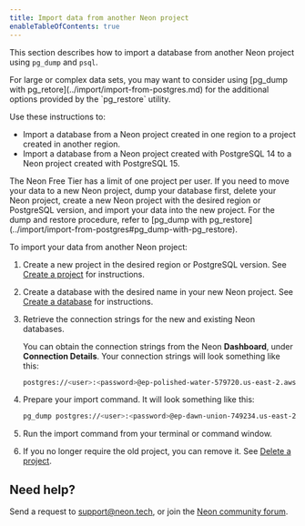 ```yaml
---
title: Import data from another Neon project
enableTableOfContents: true
---
```


This section describes how to import a database from another Neon project using `pg_dump` and `psql`. 

<Admonition type="note">
For large or complex data sets, you may want to consider using [pg_dump with pg_retore](../import/import-from-postgres.md) for the additional options provided by the `pg_restore` utility.
</Admonition>

Use these instructions to:

- Import a database from a Neon project created in one region to a project created in another region.
- Import a database from a Neon project created with PostgreSQL 14 to a Neon project created with PostgreSQL 15.

<Admonition type="note">
The Neon Free Tier has a limit of one project per user. If you need to move your data to a new Neon project, dump your database first, delete your Neon project, create a new Neon project with the desired region or PostgreSQL version, and import your data into the new project. For the dump and restore procedure, refer to [pg_dump with pg_restore](../import/import-from-postgres#pg_dump-with-pg_restore).
</Admonition>

To import your data from another Neon project:

1. Create a new project in the desired region or PostgreSQL version. See [Create a project](../manage/projects#create-a-project) for instructions.

2. Create a database with the desired name in your new Neon project. See [Create a database](../manage/databases#create-a-database) for instructions.

3. Retrieve the connection strings for the new and existing Neon databases.

    You can obtain the connection strings from the Neon **Dashboard**, under **Connection Details**. Your connection strings will look something like this:

    ```bash
    postgres://<user>:<password>@ep-polished-water-579720.us-east-2.aws.neon.tech/<dbname>
    ```

4. Prepare your import command. It will look something like this:

    ```bash
    pg_dump postgres://<user>:<password>@ep-dawn-union-749234.us-east-2.aws.neon.tech/<dbname> | psql postgres://<user>:<password>@ep-polished-water-579720.us-east-2.aws.neon.tech/<dbname>
    ```

5. Run the import command from your terminal or command window.
6. If you no longer require the old project, you can remove it. See [Delete a project](../manage/projects#delete-a-project).

## Need help?

Send a request to [support@neon.tech](mailto:support@neon.tech), or join the [Neon community forum](https://community.neon.tech/).
